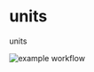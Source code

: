 # units
units

![example workflow](https://github.com/mikemadden42/units/actions/workflows/go.yml/badge.svg)
